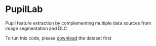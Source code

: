 # PupilLab
Pupil feature extraction by complementing multiple data sources from image segmentation and DLC

To run this code, please [download](https://drive.google.com/drive/folders/1rXopBLgrfwv9nC3tg0EHO3MIWZlt5NSg?usp=sharing) the dataset first 